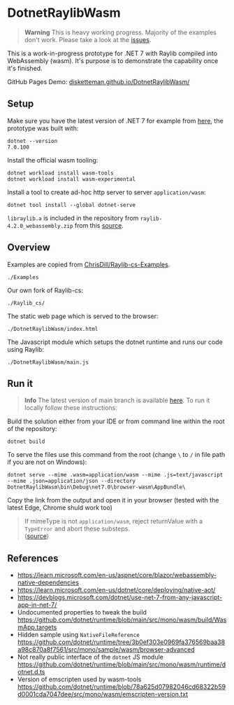 # DotnetRaylibWasm

> **Warning**
> This is heavy working progress. Majority of the examples don't work. Please take a look at the [issues](https://github.com/disketteman/DotnetRaylibWasm/issues).

This is a work-in-progress prototype for .NET 7 with Raylib compiled into WebAssembly (wasm). It's purpose is to demonstrate the capability once it's finished.

GitHub Pages Demo: [disketteman.github.io/DotnetRaylibWasm/](https://disketteman.github.io/DotnetRaylibWasm/)

## Setup

Make sure you have the latest version of .NET 7 for example from [here](https://dotnet.microsoft.com/en-us/download/dotnet/7.0), the prototype was built with:
```
dotnet --version
7.0.100
```

Install the official wasm tooling:

```
dotnet workload install wasm-tools
dotnet workload install wasm-experimental
```

Install a tool to create ad-hoc http server to server `application/wasm`:

```
dotnet tool install --global dotnet-serve
```

`libraylib.a` is included in the repository from `raylib-4.2.0_webassembly.zip` from this [source](https://github.com/raysan5/raylib/releases/tag/4.2.0).

## Overview

Examples are copied from [ChrisDill/Raylib-cs-Examples](https://github.com/ChrisDill/Raylib-cs-Examples).
```
./Examples
```

Our own fork of Raylib-cs:
```
./Raylib_cs/
```

The static web page which is served to the browser:
```
./DotnetRaylibWasm/index.html
```

The Javascript module which setups the dotnet runtime and runs our code using Raylib:
```
./DotnetRaylibWasm/main.js
```

## Run it

> **Info**
> The latest version of main branch is available [here](https://disketteman.github.io/DotnetRaylibWasm/). To run it locally follow these instructions:

Build the solution either from your IDE or from command line within the root of the repository:

```
dotnet build
```

To serve the files use this command from the root (change `\` to `/` in file path if you are not on Windows):

```
dotnet serve --mime .wasm=application/wasm --mime .js=text/javascript --mime .json=application/json --directory DotnetRaylibWasm\bin\Debug\net7.0\browser-wasm\AppBundle\
```

Copy the link from the output and open it in your browser (tested with the latest Edge, Chrome shuld work too)

> If mimeType is not `application/wasm`, reject returnValue with a `TypeError` and abort these substeps.\
> ([source](https://webassembly.org/docs/web/#process-a-potential-webassembly-response))

## References

* https://learn.microsoft.com/en-us/aspnet/core/blazor/webassembly-native-dependencies
* https://learn.microsoft.com/en-us/dotnet/core/deploying/native-aot/
* https://devblogs.microsoft.com/dotnet/use-net-7-from-any-javascript-app-in-net-7/
* Undocumented properties to tweak the build https://github.com/dotnet/runtime/blob/main/src/mono/wasm/build/WasmApp.targets
* Hidden sample using `NativeFileReference` https://github.com/dotnet/runtime/tree/3b0ef303e0969fa376569baa38a98c870a8f7561/src/mono/sample/wasm/browser-advanced
* Not really public interface of the `dotnet` JS module https://github.com/dotnet/runtime/blob/main/src/mono/wasm/runtime/dotnet.d.ts
* Version of emscripten used by wasm-tools https://github.com/dotnet/runtime/blob/78a625d07982046cd68322b59d0001cda7047dee/src/mono/wasm/emscripten-version.txt

